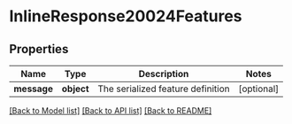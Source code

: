 # InlineResponse20024Features

## Properties
Name | Type | Description | Notes
------------ | ------------- | ------------- | -------------
**message** | **object** | The serialized feature definition | [optional] 

[[Back to Model list]](../README.md#documentation-for-models) [[Back to API list]](../README.md#documentation-for-api-endpoints) [[Back to README]](../README.md)


